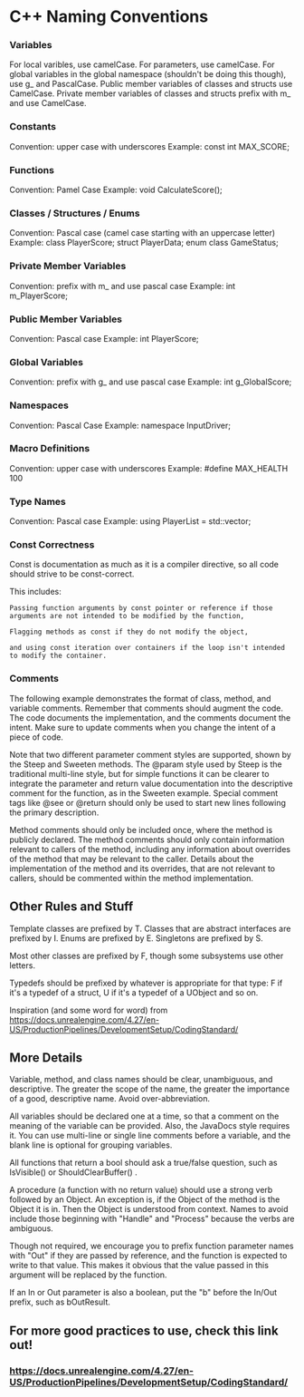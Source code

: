 # C++ Naming Conventions



### Variables
For local varibles, use camelCase.
For parameters, use camelCase. 
For global variables in the global namespace (shouldn't be doing this though), use g_ and PascalCase.
Public member variables of classes and structs use CamelCase.
Private member variables of classes and structs prefix with m_ and use CamelCase.
###

### Constants
Convention: upper case with underscores
Example: const int MAX_SCORE;
###

### Functions
Convention: Pamel Case
Example: void CalculateScore();
###

### Classes / Structures / Enums
Convention: Pascal case (camel case starting with an uppercase letter)
Example: class PlayerScore;
         struct PlayerData;
         enum class GameStatus;
###

### Private Member Variables
Convention: prefix with m_ and use pascal case
Example: int m_PlayerScore;
###

### Public Member Variables
Convention: Pascal case
Example: int PlayerScore;
###

### Global Variables
Convention: prefix with g_ and use pascal case
Example: int g_GlobalScore;
###

### Namespaces
Convention: Pascal Case
Example: namespace InputDriver;
###

### Macro Definitions
Convention: upper case with underscores
Example: #define MAX_HEALTH 100
###

### Type Names
Convention: Pascal case
Example: using PlayerList = std::vector<Player>;
###

### Const Correctness

Const is documentation as much as it is a compiler directive, so all code should strive to be const-correct.

This includes:

    Passing function arguments by const pointer or reference if those arguments are not intended to be modified by the function,

    Flagging methods as const if they do not modify the object,

    and using const iteration over containers if the loop isn't intended to modify the container.
###

### Comments
The following example demonstrates the format of class, method, and variable comments. Remember that comments should 
augment the code. The code documents the implementation, and the comments document the intent. Make sure to update 
comments when you change the intent of a piece of code.

Note that two different parameter comment styles are supported, shown by the Steep and Sweeten methods. The @param 
style used by Steep is the traditional multi-line style, but for simple functions it can be clearer to integrate the 
parameter and return value documentation into the descriptive comment for the function, as in the Sweeten example. 
Special comment tags like @see or @return should only be used to start new lines following the primary description.

Method comments should only be included once, where the method is publicly declared. The method comments should only 
contain information relevant to callers of the method, including any information about overrides of the method that may
be relevant to the caller. Details about the implementation of the method and its overrides, that are not relevant to
callers, should be commented within the method implementation.
###

## Other Rules and Stuff

Template classes are prefixed by T.
Classes that are abstract interfaces are prefixed by I.
Enums are prefixed by E.
Singletons are prefixed by S.

Most other classes are prefixed by F, though some subsystems use other letters.

Typedefs should be prefixed by whatever is appropriate for that type: F if it's a typedef of a struct, U if it's a typedef of a UObject and so on.



Inspiration (and some word for word) from https://docs.unrealengine.com/4.27/en-US/ProductionPipelines/DevelopmentSetup/CodingStandard/

## More Details

Variable, method, and class names should be clear, unambiguous, and descriptive. The greater the scope of the name, the 
greater the importance of a good, descriptive name. Avoid over-abbreviation.

All variables should be declared one at a time, so that a comment on the meaning of the variable can be provided. Also, 
the JavaDocs style requires it. You can use multi-line or single line comments before a variable, and the blank line is 
optional for grouping variables.

All functions that return a bool should ask a true/false question, such as IsVisible() or ShouldClearBuffer() .

A procedure (a function with no return value) should use a strong verb followed by an Object. An exception is, if the 
Object of the method is the Object it is in. Then the Object is understood from context. Names to avoid include those 
beginning with "Handle" and "Process" because the verbs are ambiguous.

Though not required, we encourage you to prefix function parameter names with "Out" if they are passed by reference, 
and the function is expected to write to that value. This makes it obvious that the value passed in this argument will 
be replaced by the function.

If an In or Out parameter is also a boolean, put the "b" before the In/Out prefix, such as bOutResult.

## For more good practices to use, check this link out!
### https://docs.unrealengine.com/4.27/en-US/ProductionPipelines/DevelopmentSetup/CodingStandard/